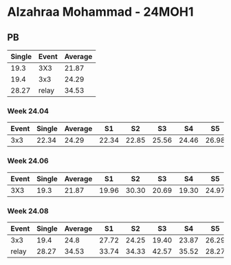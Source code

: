 # Alzahraa Mohammad - 24MOH1

## PB
|Single|Event|Average|
|----|----|----|
|19.3|3X3|21.87|
|19.4|3x3|24.29|
|28.27|relay|34.53|
### Week 24.04
|Event|Single|Average|S1|S2|S3|S4|S5|
|-----|-------|------|--|--|--|--|--|
|3x3|22.34|24.29|22.34|22.85|25.56|24.46|26.98|
### Week 24.06
|Event|Single|Average|S1|S2|S3|S4|S5|
|-----|-------|------|--|--|--|--|--|
|3X3|19.3|21.87|19.96|30.30|20.69|19.30|24.97|
### Week 24.08
|Event|Single|Average|S1|S2|S3|S4|S5|
|-----|-------|------|--|--|--|--|--|
|3x3|19.4|24.8|27.72|24.25|19.40|23.87|26.29|
|relay|28.27|34.53|33.74|34.33|42.57|35.52|28.27|
